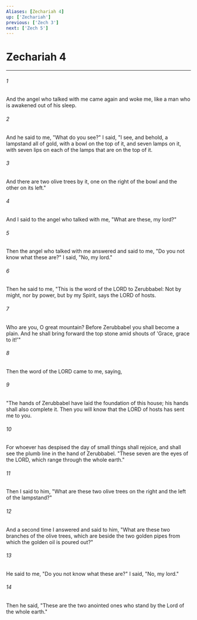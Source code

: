 ```yaml
---
Aliases: [Zechariah 4]
up: ['Zechariah']
previous: ['Zech 3']
next: ['Zech 5']
---
```

# Zechariah 4
***



###### 1 
And the angel who talked with me came again and woke me, like a man who is awakened out of his sleep. 

###### 2 
And he said to me, "What do you see?" I said, "I see, and behold, a lampstand all of gold, with a bowl on the top of it, and seven lamps on it, with seven lips on each of the lamps that are on the top of it. 

###### 3 
And there are two olive trees by it, one on the right of the bowl and the other on its left." 

###### 4 
And I said to the angel who talked with me, "What are these, my lord?" 

###### 5 
Then the angel who talked with me answered and said to me, "Do you not know what these are?" I said, "No, my lord." 

###### 6 
Then he said to me, "This is the word of the LORD to Zerubbabel: Not by might, nor by power, but by my Spirit, says the LORD of hosts. 

###### 7 
Who are you, O great mountain? Before Zerubbabel you shall become a plain. And he shall bring forward the top stone amid shouts of 'Grace, grace to it!'" 

###### 8 
Then the word of the LORD came to me, saying, 

###### 9 
"The hands of Zerubbabel have laid the foundation of this house; his hands shall also complete it. Then you will know that the LORD of hosts has sent me to you. 

###### 10 
For whoever has despised the day of small things shall rejoice, and shall see the plumb line in the hand of Zerubbabel. "These seven are the eyes of the LORD, which range through the whole earth." 

###### 11 
Then I said to him, "What are these two olive trees on the right and the left of the lampstand?" 

###### 12 
And a second time I answered and said to him, "What are these two branches of the olive trees, which are beside the two golden pipes from which the golden oil is poured out?" 

###### 13 
He said to me, "Do you not know what these are?" I said, "No, my lord." 

###### 14 
Then he said, "These are the two anointed ones who stand by the Lord of the whole earth."
